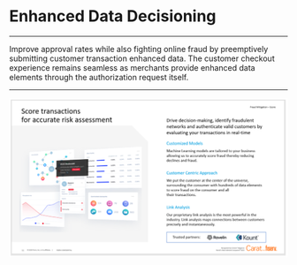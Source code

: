 # Enhanced Data Decisioning

___

Improve approval rates while also fighting online fraud by preemptively submitting customer transaction enhanced data. The customer checkout experience remains seamless as merchants provide enhanced data elements through the authorization request itself.

---


![enhanced_data.png](../assets/images/score_img.png)
